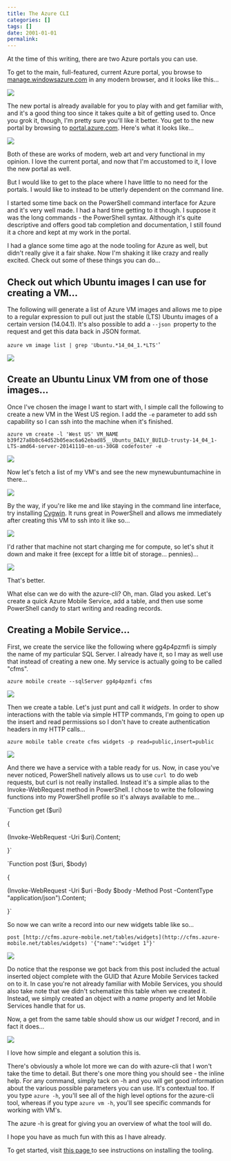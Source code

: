 ```yaml
---
title: The Azure CLI
categories: []
tags: []
date: 2001-01-01
permalink: 
---
```


At the time of this writing, there are two Azure portals you can use.

To get to the main, full-featured, current Azure portal, you browse to [manage.windowsazure.com](http://manage.windowsazure.com) in any modern browser, and it looks like this...

![](http://codefoster.blob.core.windows.net/site/image/6fe5378de74d462db95cee253024d1e8/azurecli_currentportal_1.png)

The new portal is already available for you to play with and get familiar with, and it's a good thing too since it takes quite a bit of getting used to. Once you grok it, though, I'm pretty sure you'll like it better. You get to the new portal by browsing to [portal.azure.com](http://portal.azure.com). Here's what it looks like...

![](http://codefoster.blob.core.windows.net/site/image/e075549328c54e129f0c2b0390c803a0/azurecli_newportal_1.png)

Both of these are works of modern, web art and very functional in my opinion. I love the current portal, and now that I'm accustomed to it, I love the new portal as well.

But I would like to get to the place where I have little to no need for the portals. I would like to instead to be utterly dependent on the command line.

I started some time back on the PowerShell command interface for Azure and it's very well made. I had a hard time getting to it though. I suppose it was the long commands - the PowerShell syntax. Although it's quite descriptive and offers good tab completion and documentation, I still found it a chore and kept at my work in the portal.

I had a glance some time ago at the node tooling for Azure as well, but didn't really give it a fair shake. Now I'm shaking it like crazy and really excited. Check out some of these things you can do...

## Check out which Ubuntu images I can use for creating a VM...

The following will generate a list of Azure VM images and allows me to pipe to a regular expression to pull out just the stable (LTS) Ubuntu images of a certain version (14.04.1). It's also possible to add a `--json `property to the request and get this data back in JSON format.

`azure vm image list | grep 'Ubuntu.*14_04_1.*LTS'`'

![](http://codefoster.blob.core.windows.net/site/image/471723c931ce4b8c8d6aa68c46b496dc/azurecli_vmlist_1.png)

## Create an Ubuntu Linux VM from one of those images...

Once I've chosen the image I want to start with, I simple call the following to create a new VM in the West US region. I add the `-e` parameter to add ssh capability so I can ssh into the machine when it's finished.

`azure vm create -l 'West US' VM_NAME b39f27a8b8c64d52b05eac6a62ebad85__Ubuntu_DAILY_BUILD-trusty-14_04_1-LTS-amd64-server-20141110-en-us-30GB codefoster -e`

![](http://codefoster.blob.core.windows.net/site/image/489881b54d394d0d88017854f31ff9c1/azurecli_newubuntuvm_1.png)

Now let's fetch a list of my VM's and see the new mynewubuntumachine in there...

![](http://codefoster.blob.core.windows.net/site/image/cb3fa416071c4a88b7a7ea950e6c8ffb/azurecli_thereitis_1.png)

By the way, if you're like me and like staying in the command line interface, try installing [Cygwin](http://cygwin.com/). It runs great in PowerShell and allows me immediately after creating this VM to ssh into it like so...

![](http://codefoster.blob.core.windows.net/site/image/dd162627c66849ecad2acb0702b4e001/azurecli_ssh_1.png)

I'd rather that machine not start charging me for compute, so let's shut it down and make it free (except for a little bit of storage... pennies)...

![](http://codefoster.blob.core.windows.net/site/image/106d3e42b67646d0a6dd802cd784b093/azurecli_stopit_1.png)

That's better.

What else can we do with the azure-cli? Oh, man. Glad you asked. Let's create a quick Azure Mobile Service, add a table, and then use some PowerShell candy to start writing and reading records.

## Creating a Mobile Service...

First, we create the service like the following where gg4p4pzmfi is simply the name of my particular SQL Server. I already have it, so I may as well use that instead of creating a new one. My service is actually going to be called "cfms".

`azure mobile create --sqlServer gg4p4pzmfi cfms`

![](http://codefoster.blob.core.windows.net/site/image/d6c0774de7414f66960899b6cd2a8823/azureclie_createcfms_1.png)

Then we create a table. Let's just punt and call it _widgets_. In order to show interactions with the table via simple HTTP commands, I'm going to open up the insert and read permissions so I don't have to create authentication headers in my HTTP calls...

`azure mobile table create cfms widgets -p read=public,insert=public`

![](http://codefoster.blob.core.windows.net/site/image/2fe8abc13ed84d43b4afcff6bd3e015c/azureclie_createtable_1.png)

And there we have a service with a table ready for us. Now, in case you've never noticed, PowerShell natively allows us to use `curl `to do web requests, but curl is not really installed. Instead it's a simple alias to the Invoke-WebRequest method in PowerShell. I chose to write the following functions into my PowerShell profile so it's always available to me...

`Function get ($uri)

{

  (Invoke-WebRequest -Uri $uri).Content;

}`

`Function post ($uri, $body)

{

  (Invoke-WebRequest -Uri $uri -Body $body -Method Post -ContentType "application/json").Content;

}`

So now we can write a record into our new widgets table like so...

`post [http://cfms.azure-mobile.net/tables/widgets](http://cfms.azure-mobile.net/tables/widgets) '{"name":"widget 1"}'`

![](http://codefoster.blob.core.windows.net/site/image/be6203dbe18449d3a1a8a25a313c2ab2/azureclie_post_1.png)

Do notice that the response we got back from this post included the actual inserted object complete with the GUID that Azure Mobile Services tacked on to it. In case you're not already familiar with Mobile Services, you should also take note that we didn't schematize this table when we created it. Instead, we simply created an object with a _name_ property and let Mobile Services handle that for us.

Now, a get from the same table should show us our _widget 1_ record, and in fact it does...

![](http://codefoster.blob.core.windows.net/site/image/49aedf70e3e24fddb287efb7aac85a3e/azureclie_get_1.png)

I love how simple and elegant a solution this is.

There's obviously a whole lot more we can do with azure-cli that I won't take the time to detail. But there's one more thing you should see - the inline help. For any command, simply tack on -h and you will get good information about the various possible parameters you can use. It's contextual too. If you type `azure -h`, you'll see all of the high level options for the azure-cli tool, whereas if you type `azure vm -h`, you'll see specific commands for working with VM's.

The azure -h is great for giving you an overview of what the tool will do.

I hope you have as much fun with this as I have already.

To get started, visit [this page ](http://azure.microsoft.com/en-us/documentation/articles/xplat-cli/)to see instructions on installing the tooling.